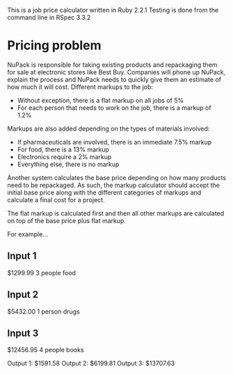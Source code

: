 This is a job price calculator written in Ruby 2.2.1 
Testing is done from the command line in RSpec 3.3.2

Pricing problem
=========

NuPack is responsible for taking existing products and repackaging them for sale at electronic stores like Best Buy. Companies will phone up NuPack, explain the process and NuPack needs to quickly give them an estimate of how much it will cost. Different markups to the job:

* Without exception, there is a flat markup on all jobs of 5%
* For each person that needs to work on the job, there is a markup of 1.2%

Markups are also added depending on the types of materials involved:

* If pharmaceuticals are involved, there is an immediate 7.5% markup
* For food, there is a 13% markup
* Electronics require a 2% markup
* Everything else, there is no markup

Another system calculates the base price depending on how many products need to be repackaged. As such, the markup calculator should accept the initial base price along with the different categories of markups and calculate a final cost for a project.

The flat markup is calculated first and then all other markups are calculated on top of the base price plus flat markup.

For example...

Input 1
---------

$1299.99
3 people
food

Input 2
---------

$5432.00
1 person
drugs

Input 3
---------

$12456.95
4 people
books

Output 1: $1591.58
Output 2: $6199.81
Output 3: $13707.63